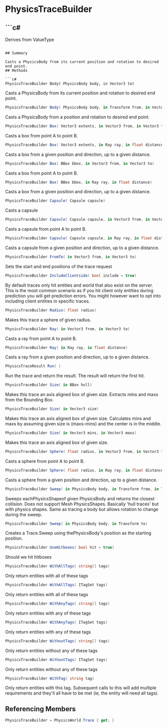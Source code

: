 # PhysicsTraceBuilder

## ```c#
Derives from ValueType
```

## Summary

Casts a PhysicsBody from its current position and rotation to desired end point.
## Methods

```c#
PhysicsTraceBuilder Body( PhysicsBody body, in Vector3 to) 
```
Casts a PhysicsBody from its current position and rotation to desired end point.
```c#
PhysicsTraceBuilder Body( PhysicsBody body, in Transform from, in Vector3 to) 
```
Casts a PhysicsBody from a position and rotation to desired end point.
```c#
PhysicsTraceBuilder Box( Vector3 extents, in Vector3 from, in Vector3 to) 
```
Casts a box from point A to point B.
```c#
PhysicsTraceBuilder Box( Vector3 extents, in Ray ray, in float distance) 
```
Casts a box from a given position and direction, up to a given distance.
```c#
PhysicsTraceBuilder Box( BBox bbox, in Vector3 from, in Vector3 to) 
```
Casts a box from point A to point B.
```c#
PhysicsTraceBuilder Box( BBox bbox, in Ray ray, in float distance) 
```
Casts a box from a given position and direction, up to a given distance.
```c#
PhysicsTraceBuilder Capsule( Capsule capsule) 
```
Casts a capsule
```c#
PhysicsTraceBuilder Capsule( Capsule capsule, in Vector3 from, in Vector3 to) 
```
Casts a capsule from point A to point B.
```c#
PhysicsTraceBuilder Capsule( Capsule capsule, in Ray ray, in float distance) 
```
Casts a capsule from a given position and direction, up to a given distance.
```c#
PhysicsTraceBuilder FromTo( in Vector3 from, in Vector3 to) 
```
Sets the start and end positions of the trace request
```c#
PhysicsTraceBuilder IncludeClientside( bool include = true) 
```
By default traces only hit entities and world that also exist on the server. This is the most common scenario as
if you hit client only entities during prediction you will get prediction errors.
You might however want to opt into including client entities in specific traces.
```c#
PhysicsTraceBuilder Radius( float radius) 
```
Makes this trace a sphere of given radius.
```c#
PhysicsTraceBuilder Ray( in Vector3 from, in Vector3 to) 
```
Casts a ray from point A to point B.
```c#
PhysicsTraceBuilder Ray( in Ray ray, in float distance) 
```
Casts a ray from a given position and direction, up to a given distance.
```c#
PhysicsTraceResult Run( ) 
```
Run the trace and return the result. The result will return the first hit.
```c#
PhysicsTraceBuilder Size( in BBox hull) 
```
Makes this trace an axis aligned box of given size. Extracts mins and maxs from the Bounding Box.
```c#
PhysicsTraceBuilder Size( in Vector3 size) 
```
Makes this trace an axis aligned box of given size. Calculates mins and maxs by assuming given size is (maxs-mins) and the center is in the middle.
```c#
PhysicsTraceBuilder Size( in Vector3 mins, in Vector3 maxs) 
```
Makes this trace an axis aligned box of given size.
```c#
PhysicsTraceBuilder Sphere( float radius, in Vector3 from, in Vector3 to) 
```
Casts a sphere from point A to point B.
```c#
PhysicsTraceBuilder Sphere( float radius, in Ray ray, in float distance) 
```
Casts a sphere from a given position and direction, up to a given distance.
```c#
PhysicsTraceBuilder Sweep( in PhysicsBody body, in Transform from, in Transform to) 
```
Sweeps eachPhysicsShapeof given PhysicsBody and returns the closest collision. Does not support Mesh PhysicsShapes.
Basically 'hull traces' but with physics shapes.
Same as tracing a body but allows rotation to change during the sweep.
```c#
PhysicsTraceBuilder Sweep( in PhysicsBody body, in Transform to) 
```
Creates a Trace.Sweep using thePhysicsBody's position as the starting position.
```c#
PhysicsTraceBuilder UseHitboxes( bool hit = true) 
```
Should we hit hitboxes
```c#
PhysicsTraceBuilder WithAllTags( string[] tags) 
```
Only return entities with all of these tags
```c#
PhysicsTraceBuilder WithAllTags( ITagSet tags) 
```
Only return entities with all of these tags
```c#
PhysicsTraceBuilder WithAnyTags( string[] tags) 
```
Only return entities with any of these tags
```c#
PhysicsTraceBuilder WithAnyTags( ITagSet tags) 
```
Only return entities with any of these tags
```c#
PhysicsTraceBuilder WithoutTags( string[] tags) 
```
Only return entities without any of these tags
```c#
PhysicsTraceBuilder WithoutTags( ITagSet tags) 
```
Only return entities without any of these tags
```c#
PhysicsTraceBuilder WithTag( string tag) 
```
Only return entities with this tag. Subsequent calls to this will add multiple requirements
and they'll all have to be met (ie, the entity will need all tags).
## Referencing Members

```c#
PhysicsTraceBuilder = PhysicsWorld.Trace { get; } 
```
